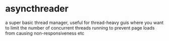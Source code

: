 # asyncthreader
a super basic thread manager, useful for thread-heavy guis where you want to limit the number of concurrent threads running to prevent page loads from causing non-responsiveness etc
